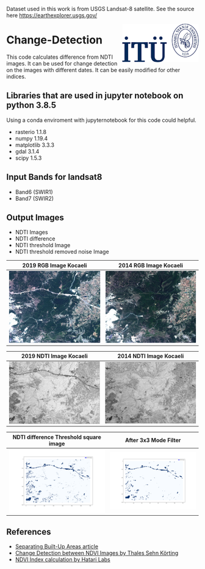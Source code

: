 Dataset used in this work is from USGS Landsat-8 satellite. See the source here https://earthexplorer.usgs.gov/

<img align="right" width="200" height="100" src="https://raw.githubusercontent.com/cengizhunter/Change-Detection/main/logo/ITUlogo.png">

# Change-Detection

This code calculates difference from NDTI images. It can be used for change detection on the images with different dates.
It can be easily modified for other indices.

## Libraries that are used in jupyter notebook on python 3.8.5

Using a conda enviroment with jupyternotebook for this code could helpful.

- rasterio 1.1.8
- numpy 1.19.4
- matplotlib 3.3.3
- gdal 3.1.4
- scipy 1.5.3

## Input Bands for landsat8

- Band6 (SWIR1)
- Band7 (SWIR2)

## Output Images

- NDTI Images
- NDTI difference
- NDTI threshold Image
- NDTI threshold removed noise Image

2019 RGB Image Kocaeli             |  2014 RGB Image Kocaeli
:-------------------------:|:-------------------------:
![](https://github.com/cengizhunter/Change-Detection/blob/main/images/2019_RGBI.jpg)  |  ![](https://github.com/cengizhunter/Change-Detection/blob/main/images/2014_RGBI.jpg)


2019 NDTI Image Kocaeli             |  2014 NDTI Image Kocaeli
:-------------------------:|:-------------------------:
![Solarized dark](https://github.com/cengizhunter/Change-Detection/blob/main/images/2019_NDTI.jpg)  |  ![](https://github.com/cengizhunter/Change-Detection/blob/main/images/2014_NDTI.jpg)

NDTI difference Threshold square image             |  After 3x3 Mode Filter
:-------------------------:|:-------------------------:
![Solarized dark](https://github.com/cengizhunter/Change-Detection/blob/main/Output/threshold_square_ndtidif.png)  |  ![](https://github.com/cengizhunter/Change-Detection/blob/main/Output/mode_threshold_square_ndtidif.png)


 ## References
- [Separating Built-Up Areas article]
- [Change Detection between NDVI Images by Thales Sehn Körting]
- [NDVI Index calculation by Hatari Labs]
 
[Change Detection between NDVI Images by Thales Sehn Körting]: https://github.com/tkorting/youtube/tree/master/basic-change-detection-in-rs
[NDVI Index calculation by Hatari Labs]: https://www.hatarilabs.com/ih-en/ndvi-calculation-from-landsat8-images-with-python-3-and-rasterio-tutorial
[Separating Built-Up Areas article]: https://www.mdpi.com/2072-4292/11/3/345

